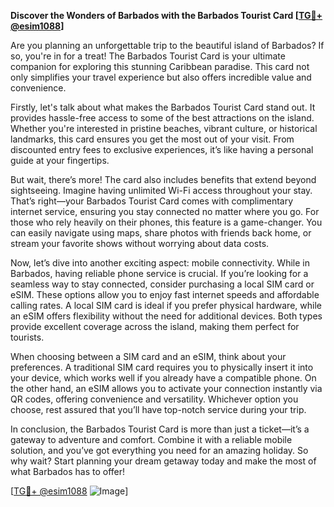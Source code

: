 **Discover the Wonders of Barbados with the Barbados Tourist Card [[TG💪+ @esim1088](https://t.me/s/esim1088)]**

Are you planning an unforgettable trip to the beautiful island of Barbados? If so, you're in for a treat! The Barbados Tourist Card is your ultimate companion for exploring this stunning Caribbean paradise. This card not only simplifies your travel experience but also offers incredible value and convenience.

Firstly, let's talk about what makes the Barbados Tourist Card stand out. It provides hassle-free access to some of the best attractions on the island. Whether you're interested in pristine beaches, vibrant culture, or historical landmarks, this card ensures you get the most out of your visit. From discounted entry fees to exclusive experiences, it’s like having a personal guide at your fingertips.

But wait, there’s more! The card also includes benefits that extend beyond sightseeing. Imagine having unlimited Wi-Fi access throughout your stay. That’s right—your Barbados Tourist Card comes with complimentary internet service, ensuring you stay connected no matter where you go. For those who rely heavily on their phones, this feature is a game-changer. You can easily navigate using maps, share photos with friends back home, or stream your favorite shows without worrying about data costs.

Now, let’s dive into another exciting aspect: mobile connectivity. While in Barbados, having reliable phone service is crucial. If you’re looking for a seamless way to stay connected, consider purchasing a local SIM card or eSIM. These options allow you to enjoy fast internet speeds and affordable calling rates. A local SIM card is ideal if you prefer physical hardware, while an eSIM offers flexibility without the need for additional devices. Both types provide excellent coverage across the island, making them perfect for tourists.

When choosing between a SIM card and an eSIM, think about your preferences. A traditional SIM card requires you to physically insert it into your device, which works well if you already have a compatible phone. On the other hand, an eSIM allows you to activate your connection instantly via QR codes, offering convenience and versatility. Whichever option you choose, rest assured that you’ll have top-notch service during your trip.

In conclusion, the Barbados Tourist Card is more than just a ticket—it’s a gateway to adventure and comfort. Combine it with a reliable mobile solution, and you’ve got everything you need for an amazing holiday. So why wait? Start planning your dream getaway today and make the most of what Barbados has to offer!

[[TG💪+ @esim1088](https://t.me/s/esim1088) ![Image](https://i.postimg.cc/Y0z9fWf4/image.png)]